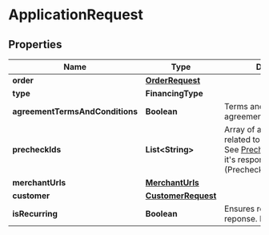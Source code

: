 

# ApplicationRequest


## Properties

| Name | Type | Description | Notes |
|------------ | ------------- | ------------- | -------------|
|**order** | [**OrderRequest**](OrderRequest.md) |  |  |
|**type** | **FinancingType** |  |  |
|**agreementTermsAndConditions** | **Boolean** | Terms and conditions agreement |  [optional] |
|**precheckIds** | **List&lt;String&gt;** | Array of all precheck ids related to this application. See [Precheck operation](htttps://developers.skippay.cz/docs/api/precheck) and it&#39;s response (PrecheckResultsResponse). |  [optional] |
|**merchantUrls** | [**MerchantUrls**](MerchantUrls.md) |  |  |
|**customer** | [**CustomerRequest**](CustomerRequest.md) |  |  |
|**isRecurring** | **Boolean** | Ensures recurrence ID in reponse. Default is &#x60;false&#x60; |  [optional] |



